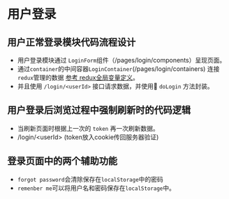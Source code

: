 # 用户登录

## 用户正常登录模块代码流程设计

* 用户登录模块通过 `LoginForm`组件（/pages/login/components）呈现页面。
* 通过`container`的中间容器`LoginContainer`\(/pages/login/containers\) 连接`redux`管理的数据  [参考 redux全局变量定义](/data-structure/reduxquan-ju-shu-ju-ding-yi.md)。
* 并且使用 `/login/<userId>` 接口请求数据，并使用 `doLogin` 方法封装。

## 用户登录后浏览过程中强制刷新时的代码逻辑

* 当刷新页面时根据上一次的 `token` 再一次刷新数据。
* /login/&lt;userId&gt; \(token放入cookie传回服务器验证\)

## 登录页面中的两个辅助功能

* `forgot password`会清除保存在`localStorage`中的密码
* `remenber me`可以将用户名和密码保存在`localStorage`中。



